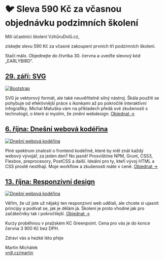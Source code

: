 # 🐦 Sleva 590 Kč za včasnou objednávku podzimních školení

Milí účastníci školení VzhůruDolů.cz,

získejte slevu 590 Kč za včasné zakoupení prvních tří podzimních školení. 

Stačí málo. Objednejte do čtvrtka 30. června a uveďte slevový kód „EARLYBIRD“. 

## [29. září: SVG](http://www.vzhurudolu.cz/kurzy/svg)

[![Bootstrap](https://gallery.mailchimp.com/d6be2f1899eba6a7651157403/images/bcb14824-2bb7-41a3-9267-b8c42cb75a74.jpg)](http://www.vzhurudolu.cz/kurzy/svg)

SVG je vektorový formát, ale také neuvěřitelně silný nástroj. Škála použití se pohybuje od 
efektivnější práce s ikonkami až po pokročilé interaktivní infografiky. Michal Matuška vám na příkladech předá své zkušenosti s technologií, o které si myslím, že změní webdesign. [Objednat →](http://www.vzhurudolu.cz/kurzy/svg#objednavka)


## [6. října: Dnešní webová kodéřina](http://www.vzhurudolu.cz/kurzy/webova-koderina)

[![Dnešní webová kodéřina](https://gallery.mailchimp.com/d6be2f1899eba6a7651157403/images/b2c0b350-06dc-40d5-b03d-e188d030daaf.jpg)](http://www.vzhurudolu.cz/kurzy/webova-koderina)

Plné spektrum znalostí o frontend kodéřině, které by měl znát každý webový vývojář, za jeden den? No jasně! Prosvištíme NPM, Grunt, CSS3, Flexbox, preprocesory, PostCSS a další. Ideální pro ty, kteří vývoj HTML a CSS prostě nestíhají. Moje workflow a zkušenosti máte v ceně. [Objednat →](http://www.vzhurudolu.cz/kurzy/webova-koderina#objednavka)

## [13. října: Responzivní design](http://www.vzhurudolu.cz/kurzy/responzivni-design)

[![Dnešní webová kodéřina](https://gallery.mailchimp.com/d6be2f1899eba6a7651157403/images/50c01bbb-e1a9-4e7b-9daf-453ca952a678.jpg)](http://www.vzhurudolu.cz/kurzy/responzivni-design)

Věřím, že už jste už nějaký ten responzivní web udělali, ale chcete si ujasnit principy a podívat se, jak je dělám já. Školení je proto vhodné jak pro začátečníky tak i pokročilejší.  [Objednat →](http://www.vzhurudolu.cz/kurzy/responzivni-design#objednavka)

Kurzy proběhnou v pražském KC Greenpoint. Cena pro vás je do konce června 3 900 Kč bez DPH.

Zdraví vás a hezké léto přeje

Martin Michálek  
[vrdl.cz/martin](http://vrdl.cz/martin)